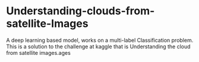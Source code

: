 # Understanding-clouds-from-satellite-Images
A deep learning based model, works on a multi-label Classification problem. This is a solution to the challenge at kaggle that is Understanding the cloud from satellite images.ages 
